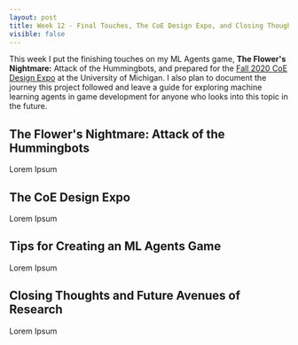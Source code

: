```yaml
---
layout: post
title: Week 12 - Final Touches, The CoE Design Expo, and Closing Thoughts
visible: false
---
```


This week I put the finishing touches on my ML Agents game, **The Flower's Nightmare:** Attack of the Hummingbots, and prepared for the [Fall 2020 CoE Design Expo](https://mdp.engin.umich.edu/mdp_events/design-expo/) at the University of Michigan. I also plan to document the journey this project followed and leave a guide for exploring machine learning agents in game development for anyone who looks into this topic in the future.

## The Flower's Nightmare: Attack of the Hummingbots

Lorem Ipsum

## The CoE Design Expo

Lorem Ipsum

## Tips for Creating an ML Agents Game

Lorem Ipsum

## Closing Thoughts and Future Avenues of Research

Lorem Ipsum

